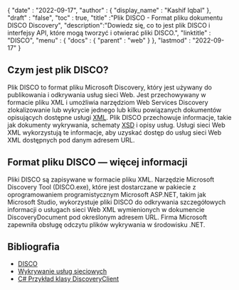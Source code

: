 {
  "date" : "2022-09-17",
  "author" : {
    "display_name" : "Kashif Iqbal"
},
  "draft" : "false",
  "toc" : true,
  "title" :"Plik DISCO - Format pliku dokumentu DISCO Discovery",
  "description":"Dowiedz się, co to jest plik DISCO i interfejsy API, które mogą tworzyć i otwierać pliki DISCO.",
  "linktitle" : "DISCO",
  "menu" : {
    "docs" : {
      "parent" : "web"
}
},
  "lastmod" : "2022-09-17"
}

## Czym jest plik DISCO?

Plik DISCO to format pliku Microsoft Discovery, który jest używany do publikowania i odkrywania usług sieci Web. Jest przechowywany w formacie pliku XML i umożliwia narzędziom Web Services Discovery zlokalizowanie lub wykrycie jednego lub kilku powiązanych dokumentów opisujących dostępne usługi [XML](/pl/web/xml/). Plik DISCO przechowuje informacje, takie jak dokumenty wykrywania, schematy [XSD](/programming/xsd/) i opisy usług. Usługi sieci Web XML wykorzystują te informacje, aby uzyskać dostęp do usług sieci Web XML dostępnych pod danym adresem URL.

## Format pliku DISCO — więcej informacji

Pliki DISCO są zapisywane w formacie pliku XML. Narzędzie Microsoft Discovery Tool (DISCO.exe), które jest dostarczane w pakiecie z oprogramowaniem programistycznym Microsoft ASP.NET, takim jak Microsoft Studio, wykorzystuje pliki DISCO do odkrywania szczegółowych informacji o usługach sieci Web XML wymienionych w dokumencie DiscoveryDocument pod określonym adresem URL. Firma Microsoft zapewniła obsługę odczytu plików wykrywania w środowisku .NET.

## Bibliografia

* [DISCO](https://appsource.microsoft.com/en-us/product/office/WA104381894)
* [Wykrywanie usług sieciowych](https://en.wikipedia.org/wiki/Web_Services_Discovery)
* [C# Przykład klasy DiscoveryClient](https://learn.microsoft.com/en-us/dotnet/api/system.web.services.discovery.discoveryclientprotocol?view=netframework-4.8)

